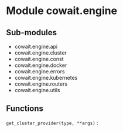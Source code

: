 Module cowait.engine
====================

Sub-modules
-----------
* cowait.engine.api
* cowait.engine.cluster
* cowait.engine.const
* cowait.engine.docker
* cowait.engine.errors
* cowait.engine.kubernetes
* cowait.engine.routers
* cowait.engine.utils

Functions
---------

    
`get_cluster_provider(type, **args)`
: